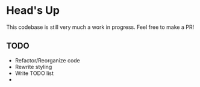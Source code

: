 # Head's Up

This codebase is still very much a work in progress.
Feel free to make a PR!

## TODO

* Refactor/Reorganize code
* Rewrite styling
* Write TODO list
*
